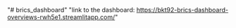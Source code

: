 "# brics_dashboard" 
"link to the dashboard: https://bkt92-brics-dashboard-overviews-rwh5e1.streamlitapp.com/"
